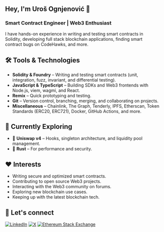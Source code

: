 ## Hey, I'm Uroš Ognjenović 👋

### Smart Contract Engineer | Web3 Enthusiast

I have hands-on experience in writing and testing smart contracts in Solidity, developing full stack blockchain applications, finding smart contract bugs on CodeHawks, and more.

## 🛠 Tools & Technologies

- **Solidity & Foundry** – Writing and testing smart contracts (unit, integration, fuzz, invariant, and differential testing).
- **JavaScript & TypeScript** – Building SDKs and Web3 frontends with Node.js, viem, wagmi, and React.
- **Remix** – Quick prototyping and testing.
- **Git** – Version control, branching, merging, and collaborating on projects.
- **Miscellaneous** – Chainlink, The Graph, Tenderly, IPFS, Etherscan, Token Standards (ERC20, ERC721), Docker, GitHub Actions, and more.

## 🚀 Currently Exploring

- 🦄 **Uniswap v4** – Hooks, singleton architecture, and liquidity pool management.
- 🦀 **Rust** – For performance and security.

## ❤️ Interests

- Writing secure and optimized smart contracts.
- Contributing to open source Web3 projects.
- Interacting with the Web3 community on forums.
- Exploring new blockchain use cases.
- Keeping up with the latest blockchain tech.

## 🔗 Let's connect
[![LinkedIn](https://img.shields.io/badge/LinkedIn-black?logo=linkedin)](https://www.linkedin.com/in/urosognjenovic/)
[![X](https://img.shields.io/badge/Twitter-black?logo=x)](https://x.com/ognjenovicuros)
[![Ethereum Stack Exchange](https://img.shields.io/badge/Ethereum_Stack_Exchange-black?logo=stackexchange)](https://ethereum.stackexchange.com/users/132551/urosognjenovic)
